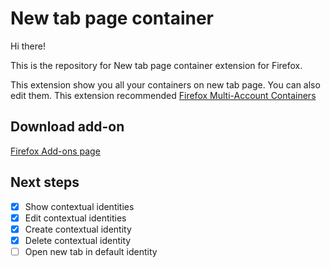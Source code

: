 # New tab page container
Hi there!

This is the repository for New tab page container extension for Firefox.

This extension show you all your containers on new tab page. You can also edit them.
This extension recommended [Firefox Multi-Account Containers](https://addons.mozilla.org/fr/firefox/addon/multi-account-containers/)

## Download add-on
[Firefox Add-ons page](https://addons.mozilla.org/fr/firefox/addon/new-tab-page-container/)

## Next steps
- [x] Show contextual identities
- [x] Edit contextual identities
- [x] Create contextual identity
- [x] Delete contextual identity
- [ ] Open new tab in default identity
